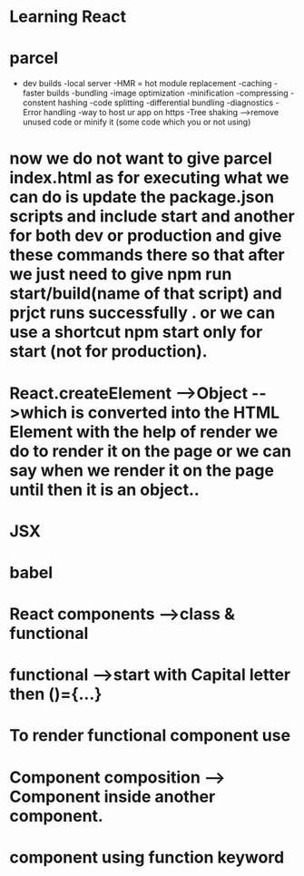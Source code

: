 # Learning React

# parcel

- dev builds
  -local server
  -HMR = hot module replacement
  -caching -faster builds
  -bundling
  -image optimization
  -minification
  -compressing
  -constent hashing
  -code splitting
  -differential bundling
  -diagnostics
  -Error handling
  -way to host ur app on https
  -Tree shaking -->remove unused code or minify it (some code which you or not using)

# now we do not want to give parcel index.html as for executing what we can do is update the package.json scripts and include start and another for both dev or production and give these commands there so that after we just need to give npm run start/build(name of that script) and prjct runs successfully . or we can use a shortcut npm start only for start (not for production).

# React.createElement -->Object -->which is converted into the HTML Element with the help of render we do to render it on the page or we can say when we render it on the page until then it is an object..

# JSX

# babel

# React components -->class & functional

# functional -->start with Capital letter then ()={...}

# To render functional component use <nameofthecomponent />

# Component composition --> Component inside another component.

# component using function keyword
